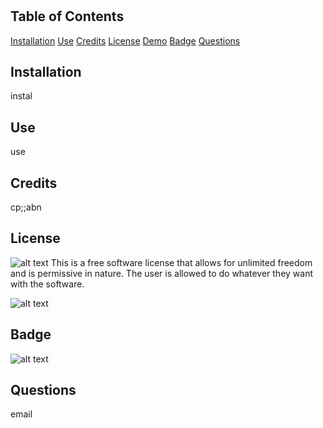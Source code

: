 
# 


## Table of Contents

[Installation](#installation)
[Use](#use)
[Credits](#credits)
[License](#license)
[Demo](#demo)
[Badge](#badge)
[Questions](#questions)
    
## Installation
instal

## Use
use


## Credits
cp;;abn


## License
![ alt text ](https://img.shields.io/badge/License-WTFPL-blue)
This is a free software license that allows for unlimited freedom and is permissive in nature. The user is allowed to do whatever they want with the software.

![alt text](link)

## Badge
![ alt text ](https://img.shields.io/badge/left-right-red)

## Questions
email
